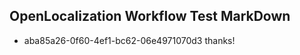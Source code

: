 ## OpenLocalization Workflow Test MarkDown
* aba85a26-0f60-4ef1-bc62-06e4971070d3 thanks!

<!--HONumber=Sep16_HO1-->


